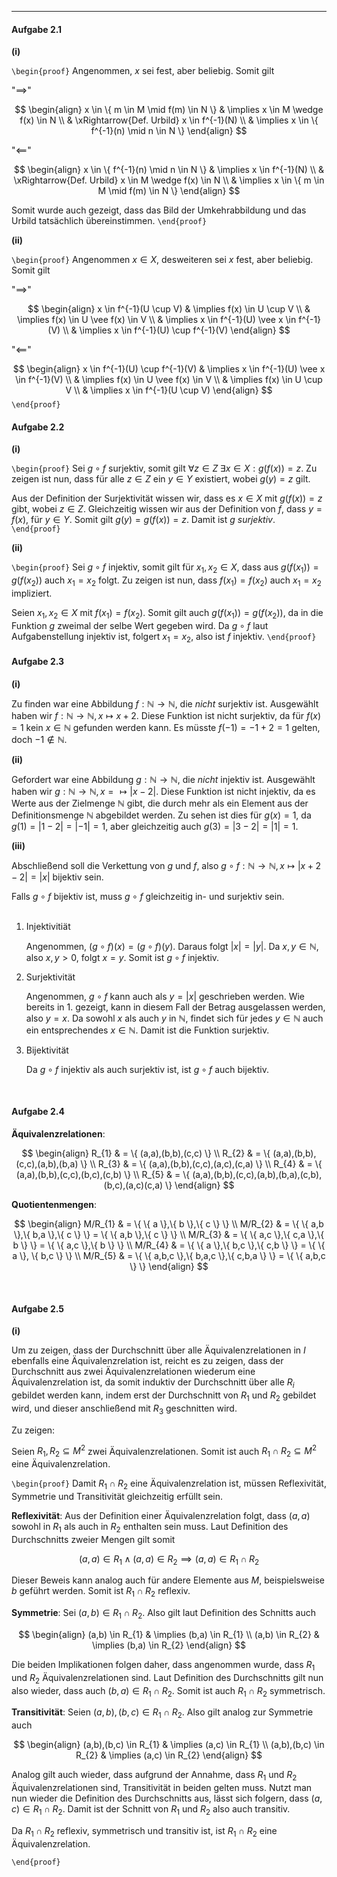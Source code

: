 ***
#### Aufgabe 2.1

**(i)**

`\begin{proof}`
Angenommen, $x$ sei fest, aber beliebig. Somit gilt

"$\implies$"

$$
\begin{align}
x \in \{ m \in M \mid f(m) \in N \}  & \implies x \in M \wedge f(x) \in N \\
 & \xRightarrow{Def. Urbild} x \in f^{-1}(N) \\
 & \implies x \in \{ f^{-1}(n) \mid n \in N \}
\end{align}
$$

"$\impliedby$"

$$
\begin{align}
x \in \{ f^{-1}(n) \mid n \in N \} & \implies x \in f^{-1}(N) \\
 & \xRightarrow{Def. Urbild} x \in M \wedge f(x) \in N \\
 & \implies x \in \{ m \in M \mid f(m) \in N \}
\end{align}
$$

Somit wurde auch gezeigt, dass das Bild der Umkehrabbildung und das Urbild tatsächlich übereinstimmen.
`\end{proof}`
 
**(ii)**

`\begin{proof}`
Angenommen $x \in X$, desweiteren sei $x$ fest, aber beliebig. Somit gilt

"$\implies$"

$$
\begin{align}
x \in f^{-1}(U \cup V) & \implies f(x) \in U \cup V \\
 & \implies f(x) \in U \vee f(x) \in V \\
 & \implies x \in f^{-1}(U) \vee x \in f^{-1}(V) \\
 & \implies x \in f^{-1}(U) \cup f^{-1}(V)
\end{align}
$$

"$\impliedby$"

$$
\begin{align}
x \in f^{-1}(U) \cup f^{-1}(V) & \implies x \in f^{-1}(U) \vee x \in f^{-1}(V) \\
 & \implies f(x) \in U \vee f(x) \in V \\
 & \implies f(x) \in U \cup V \\
 & \implies x \in f^{-1}(U \cup V)
\end{align}
$$
`\end{proof}`
<br> 
#### Aufgabe 2.2

**(i)**

`\begin{proof}`
Sei $g \circ f$ surjektiv, somit gilt $\forall z \in Z \; \exists x \in X : g(f(x)) = z$. Zu zeigen ist nun, dass für alle $z \in Z$ ein $y \in Y$ existiert, wobei $g(y) = z$ gilt.

Aus der Definition der Surjektivität wissen wir, dass es $x \in X$ mit $g(f(x)) = z$ gibt, wobei $z \in Z$. Gleichzeitig wissen wir aus der Definition von $f$, dass $y = f(x)$, für $y \in Y$.  Somit gilt $g(y) = g(f(x)) = z$. Damit ist $g$ *surjektiv*.
`\end{proof}`

**(ii)**

`\begin{proof}`
Sei $g \circ f$ injektiv, somit gilt für $x_{1}, x_{2} \in X$, dass aus $g(f(x_{1})) = g(f(x_{2}))$ auch $x_{1} = x_{2}$ folgt. Zu zeigen ist nun, dass $f(x_{1}) = f(x_{2})$ auch $x_{1} = x_{2}$ impliziert.

Seien $x_{1}, x_{2} \in X$ mit $f(x_{1}) = f(x_{2})$. Somit gilt auch $g(f(x_{1})) = g(f(x_{2}))$, da in die Funktion $g$ zweimal der selbe Wert gegeben wird. Da $g \circ f$ laut Aufgabenstellung injektiv ist, folgert $x_{1} = x_{2}$, also ist $f$ injektiv.
`\end{proof}`
<br>  
#### Aufgabe 2.3

**(i)**

Zu finden war eine Abbildung $f: \mathbb{N} \rightarrow \mathbb{N}$, die *nicht*  surjektiv ist. Ausgewählt haben wir $f: \mathbb{N} \rightarrow \mathbb{N}, x \mapsto x + 2$. Diese Funktion ist nicht surjektiv, da für $f(x) = 1$ kein $x \in \mathbb{N}$ gefunden werden kann. Es müsste $f(-1) = -1 + 2 = 1$ gelten, doch $-1 \notin \mathbb{N}$.

**(ii)**

Gefordert war eine Abbildung $g: \mathbb{N} \rightarrow \mathbb{N}$, die *nicht* injektiv ist. Ausgewählt haben wir $g: \mathbb{N} \rightarrow\mathbb{N}, x =\mapsto \lvert x  - 2 \rvert$. Diese Funktion ist nicht injektiv, da es Werte aus der Zielmenge $\mathbb{N}$ gibt, die durch mehr als ein Element aus der Definitionsmenge $\mathbb{N}$ abgebildet werden. Zu sehen ist dies für $g(x) = 1$, da $g(1) = \lvert 1 - 2 \rvert = \lvert -1 \rvert = 1$, aber gleichzeitig auch $g(3) = \lvert 3 - 2 \rvert = \lvert 1 \rvert = 1$.

**(iii)**

Abschließend soll die Verkettung von $g$ und $f$, also $g \circ f: \mathbb{N} \rightarrow \mathbb{N}, x \mapsto \lvert x + 2 - 2 \rvert = \lvert x \rvert$ bijektiv sein.

Falls $g \circ f$ bijektiv ist, muss $g \circ f$ gleichzeitig in- und surjektiv sein.
<br> 
<br> 
1. Injektivitiät

	Angenommen, $(g \circ f)(x) = (g \circ f)(y)$. Daraus folgt $\lvert x \rvert  = \lvert y \rvert$. Da $x,y \in \mathbb{N}$, also $x,y > 0$, folgt $x = y$. Somit ist $g \circ f$ injektiv.

2. Surjektivität

	Angenommen, $g \circ f$ kann auch als $y = \lvert x \rvert$ geschrieben werden. Wie bereits in 1. gezeigt, kann in diesem Fall der Betrag ausgelassen werden, also $y = x$. Da sowohl $x$ als auch $y$ in $\mathbb{N}$, findet sich für jedes $y \in \mathbb{N}$ auch ein entsprechendes $x \in \mathbb{N}$. Damit ist die Funktion surjektiv.

3. Bijektivität

	Da $g \circ f$ injektiv als auch surjektiv ist, ist $g \circ f$ auch bijektiv.

<br> 

#### Aufgabe 2.4

**Äquivalenzrelationen**:

$$
\begin{align}
R_{1} & = \{ (a,a),(b,b),(c,c) \} \\
R_{2} & = \{ (a,a),(b,b),(c,c),(a,b),(b,a) \} \\
R_{3} & = \{ (a,a),(b,b),(c,c),(a,c),(c,a) \} \\
R_{4} & = \{ (a,a),(b,b),(c,c),(b,c),(c,b) \} \\
R_{5} & = \{ (a,a),(b,b),(c,c),(a,b),(b,a),(c,b),(b,c),(a,c)(c,a) \}
\end{align}
$$

**Quotientenmengen**:

$$
\begin{align}
M/R_{1} & = \{ \{ a \},\{ b \},\{ c \} \} \\
M/R_{2} & = \{ \{ a,b \},\{ b,a \},\{ c \} \} = \{ \{ a,b \},\{ c \} \} \\
M/R_{3} & = \{ \{ a,c \},\{ c,a \},\{ b \} \} = \{ \{ a,c \},\{ b \} \} \\
M/R_{4} & = \{ \{ a \},\{ b,c \},\{ c,b \} \} = \{ \{ a \}, \{ b,c \} \} \\
M/R_{5} & = \{ \{ a,b,c \},\{ b,a,c \},\{ c,b,a \} \} = \{ \{ a,b,c \} \}
\end{align}
$$

<br> 

#### Aufgabe 2.5

**(i)**

Um zu zeigen, dass der Durchschnitt über alle Äquivalenzrelationen in $I$ ebenfalls eine Äquivalenzrelation ist, reicht es zu zeigen, dass der Durchschnitt aus zwei Äquivalenzrelationen wiederum eine Äquivalenzrelation ist, da somit induktiv der Durchschnitt über alle $R_{i}$ gebildet werden kann, indem erst der Durchschnitt von $R_{1}$ und $R_{2}$ gebildet wird, und dieser anschließend mit $R_{3}$ geschnitten wird.

Zu zeigen:

Seien $R_{1}, R_{2} \subseteq M^{2}$ zwei Äquivalenzrelationen. Somit ist auch $R_{1} \cap R_{2} \subseteq M^{2}$ eine Äquivalenzrelation.

`\begin{proof}`
Damit $R_{1} \cap R_{2}$ eine Äquivalenzrelation ist, müssen Reflexivität, Symmetrie und Transitivität gleichzeitig erfüllt sein.

**Reflexivität**:
Aus der Definition einer Äquivalenzrelation folgt, dass $(a,a)$ sowohl in $R_{1}$ als auch in $R_{2}$ enthalten sein muss. Laut Definition des Durchschnitts zweier Mengen gilt somit

$$
(a,a) \in R_{1} \wedge (a,a) \in R_{2} \implies (a,a) \in R_{1} \cap R_{2}
$$

Dieser Beweis kann analog auch für andere Elemente aus $M$, beispielsweise $b$ geführt werden. Somit ist $R_{1} \cap R_{2}$ reflexiv.

**Symmetrie**:
Sei $(a,b) \in R_{1} \cap R_{2}$. Also gilt laut Definition des Schnitts auch

$$
\begin{align}
(a,b) \in R_{1} & \implies (b,a) \in R_{1} \\
(a,b) \in R_{2} & \implies (b,a) \in R_{2}
\end{align}
$$

Die beiden Implikationen folgen daher, dass angenommen wurde, dass $R_{1}$ und $R_{2}$ Äquivalenzrelationen sind. Laut Definition des Durchschnitts gilt nun also wieder, dass auch $(b,a) \in R_{1} \cap R_{2}$. Somit ist auch $R_{1} \cap R_{2}$ symmetrisch.

**Transitivität**:
Seien $(a,b), (b,c) \in R_{1} \cap R_{2}$. Also gilt analog zur Symmetrie auch

$$
\begin{align}
(a,b),(b,c) \in R_{1} & \implies (a,c) \in R_{1} \\
(a,b),(b,c) \in R_{2} & \implies (a,c) \in R_{2}
\end{align}
$$

Analog gilt auch wieder, dass aufgrund der Annahme, dass $R_{1}$ und $R_{2}$ Äquivalenzrelationen sind, Transitivität in beiden gelten muss. Nutzt man nun wieder die Definition des Durchschnitts aus, lässt sich folgern, dass $(a,c) \in R_{1} \cap R_{2}$. Damit ist der Schnitt von $R_{1}$ und $R_{2}$ also auch transitiv.

Da $R_{1} \cap R_{2}$ reflexiv, symmetrisch und transitiv ist, ist $R_{1} \cap R_{2}$ eine Äquivalenzrelation.

`\end{proof}`